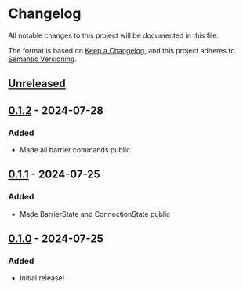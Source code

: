 # Changelog
All notable changes to this project will be documented in this file.

The format is based on [Keep a Changelog](https://keepachangelog.com/en/1.0.0/), and this project adheres to [Semantic Versioning](https://semver.org/spec/v2.0.0.html).

## [Unreleased]

## [0.1.2] - 2024-07-28
### Added
- Made all barrier commands public

## [0.1.1] - 2024-07-25
### Added
- Made BarrierState and ConnectionState public

## [0.1.0] - 2024-07-25
### Added
- Initial release!

[Unreleased]: https://github.com/IceBotYT/nice-go/compare/0.1.2...master
[0.1.2]: https://github.com/IceBotYT/nice-go/compare/0.1.1...0.1.2
[0.1.1]: https://github.com/IceBotYT/nice-go/compare/0.1.0...0.1.1
[0.1.0]: https://github.com/IceBotYT/nice-go/tree/0.1.0

